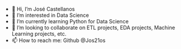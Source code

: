 - 👋 Hi, I’m José Castellanos 
- 👀 I’m interested in Data Science 
- 🌱 I’m currently learning Python for Data Science  
- 💞️ I’m looking to collaborate on ETL projects, EDA projects, Machine Learning projects, etc. 
- 📫 How to reach me: Github @Jos21os 

